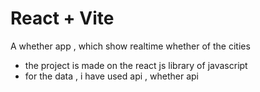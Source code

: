 # React + Vite

A whether app , which show realtime whether of the cities
- the project is made on the react js library of javascript 
- for the data , i have used api , whether api
